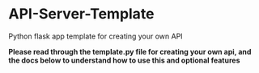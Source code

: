 # API-Server-Template
Python flask app template for creating your own API

**Please read through the template.py file for creating your own api, and the docs below to understand how to use this and optional features**
